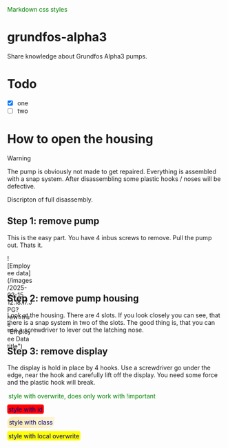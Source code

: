 <style>
.green {
    color: green;
}

mark {
  background-color: transparent !important;
  color: green !important;
  padding: 0.2em;
  border-radius: 0.3em;
}

mark.one {
  background: linear-gradient(
  -100deg,
  hsla(48,92%,75%,.3),
  hsla(48,92%,75%,.7) 95%,
  hsla(48,92%,75%,.1)
  ) !important;
  color: darkblue !important;
  border-radius: 1em 0 !important;
  padding: .3em !important;
  }

  #m1{
  background-color: red  !important;
  color: darkblue !important;
  padding: 0.2em  !important;
  border-radius: 0.3em  !important;
}

</style>

<div class="green">
    Markdown css styles
</div>

# grundfos-alpha3
Share knowledge about Grundfos Alpha3 pumps.

# Todo

+ [x] one
+ [ ] two

# How to open the housing
> [!WARNING]  
> The pump is obviously not made to get repaired. Everything is assembled with a snap system. After disassembling some plastic hooks / noses will be defective.

Discripton of full disassembly.

## Step 1: remove pump
This is the easy part. You have 4 inbus screws to remove. Pull the pump out. Thats it.

<img scr="/images/2025-02-15 12.18.17.JPG">  

<div style="width:60px ; height:60px">
![Employee data](/images/2025-02-15 12.18.17.JPG?raw=true "Employee Data title")
</div>

## Step 2: remove pump housing
Look at the housing. There are 4 slots. If you look closely you can see, that there is a snap system in two of the slots.
The good thing is, that you can use a screwdriver to lever out the latching nose. 

## Step 3: remove display
The display is hold in place by 4 hooks. Use a screwdriver go under the edge, near the hook and carefully lift off the display. You need some force and the plastic hook will break.

<mark>style with overwrite, does only work with !important</mark>

<mark id="m1">style with id</mark>

<mark class="one">style with class</mark>  

<mark style="background-color: yellow !important; color: darkblue !important;"> style with local overwrite</mark>


